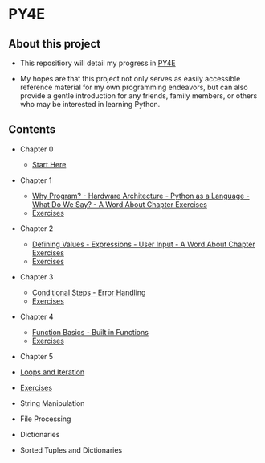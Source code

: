 # PY4E

## About this project

- This repositiory will detail my progress in [PY4E](https://www.py4e.com/)

- My hopes are that this project not only serves as easily accessible reference material for my own programming endeavors, but can also provide a gentle introduction for any friends, family members, or others who may be interested in learning Python.

## Contents

- Chapter 0

  - [Start Here](/Chapter_0/notes.md)

- Chapter 1

  - [Why Program? - Hardware Architecture - Python as a Language - What Do We Say? - A Word About Chapter Exercises](/Chapter_1/notes.md)
  - [Exercises](/Chapter_1/exercises/)

- Chapter 2

  - [Defining Values - Expressions - User Input - A Word About Chapter Exercises](/Chapter_2/notes.md)
  - [Exercises](/Chapter_2/exercises/)

- Chapter 3

  - [Conditional Steps - Error Handling](/Chapter_3/notes.md)
  - [Exercises](/Chapter_3/exercises/)

- Chapter 4

  - [Function Basics - Built in Functions](/Chapter_4/notes.md)
  - [Exercises](/Chapter_4/exercises/)

- Chapter 5

- [Loops and Iteration](/Chapter_5/notes.md)
- [Exercises](/Chapter_5/exercises/)

- String Manipulation
- File Processing
- Dictionaries
- Sorted Tuples and Dictionaries
